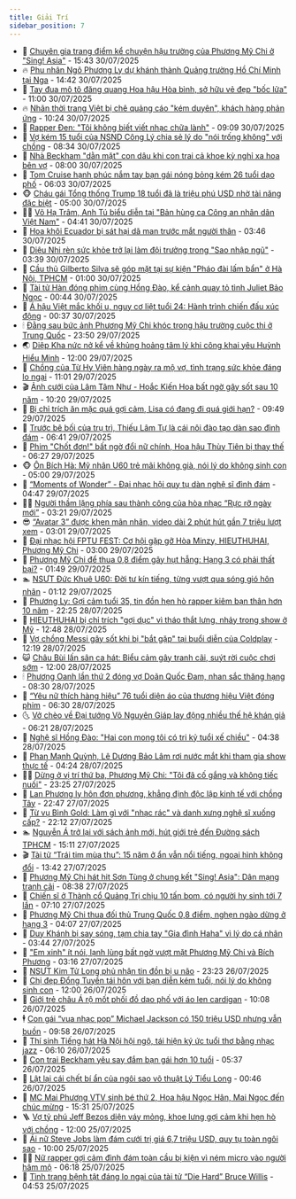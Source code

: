 ```yaml
---
title: Giải Trí
sidebar_position: 7
---
```


<!-- dantri-giai-tri:START -->
- 🤩 [Chuyên gia trang điểm kể chuyện hậu trường của Phương Mỹ Chi ở &quot;Sing! Asia&quot;](https://dantri.com.vn/giai-tri/chuyen-gia-trang-diem-ke-chuyen-hau-truong-cua-phuong-my-chi-o-sing-asia-20250730204144116.htm) - 15:43 30/07/2025
- 🔥 [Phu nhân Ngô Phương Ly dự khánh thành Quảng trường Hồ Chí Minh tại Nga](https://dantri.com.vn/giai-tri/phu-nhan-ngo-phuong-ly-du-khanh-thanh-quang-truong-ho-chi-minh-tai-nga-20250730205603737.htm) - 14:42 30/07/2025
- 🚀 [Tay đua mô tô đăng quang Hoa hậu Hòa bình, sở hữu vẻ đẹp &quot;bốc lửa&quot;](https://dantri.com.vn/giai-tri/tay-dua-mo-to-dang-quang-hoa-hau-hoa-binh-so-huu-ve-dep-boc-lua-20250730112615075.htm) - 11:00 30/07/2025
- 🔥 [Nhãn thời trang Việt bị chê quảng cáo &quot;kém duyên&quot;, khách hàng phản ứng](https://dantri.com.vn/giai-tri/nhan-thoi-trang-viet-bi-che-quang-cao-kem-duyen-khach-hang-phan-ung-20250729223538023.htm) - 10:24 30/07/2025
- 🌈 [Rapper Đen: &quot;Tôi không biết viết nhạc chữa lành&quot;](https://dantri.com.vn/giai-tri/rapper-den-toi-khong-biet-viet-nhac-chua-lanh-20250730143032937.htm) - 09:09 30/07/2025
- 📝 [Vợ kém 15 tuổi của NSND Công Lý chia sẻ lý do &quot;nói trống không&quot; với chồng](https://dantri.com.vn/giai-tri/vo-kem-15-tuoi-cua-nsnd-cong-ly-chia-se-ly-do-noi-trong-khong-voi-chong-20250730142406674.htm) - 08:34 30/07/2025
- 💪 [Nhà Beckham &quot;dằn mặt&quot; con dâu khi con trai cả khoe kỳ nghỉ xa hoa bên vợ](https://dantri.com.vn/giai-tri/nha-beckham-dan-mat-con-dau-khi-con-trai-ca-khoe-ky-nghi-xa-hoa-ben-vo-20250730103718405.htm) - 08:00 30/07/2025
- 🤡 [Tom Cruise hạnh phúc nắm tay bạn gái nóng bỏng kém 26 tuổi dạo phố](https://dantri.com.vn/giai-tri/tom-cruise-hanh-phuc-nam-tay-ban-gai-nong-bong-kem-26-tuoi-dao-pho-20250730120422363.htm) - 06:03 30/07/2025
- 🐵 [Cháu gái Tổng thống Trump 18 tuổi đã là triệu phú USD nhờ tài năng đặc biệt](https://dantri.com.vn/giai-tri/chau-gai-tong-thong-trump-18-tuoi-da-la-trieu-phu-usd-nho-tai-nang-dac-biet-20250720220320164.htm) - 05:00 30/07/2025
- 🧑‍🏫 [Võ Hạ Trâm, Anh Tú biểu diễn tại &quot;Bản hùng ca Công an nhân dân Việt Nam&quot;](https://dantri.com.vn/giai-tri/vo-ha-tram-anh-tu-bieu-dien-tai-ban-hung-ca-cong-an-nhan-dan-viet-nam-20250730113931244.htm) - 04:41 30/07/2025
- 💂 [Hoa khôi Ecuador bị sát hại dã man trước mắt người thân](https://dantri.com.vn/giai-tri/hoa-khoi-ecuador-bi-sat-hai-da-man-truoc-mat-nguoi-than-20250730092834294.htm) - 03:46 30/07/2025
- 🤠 [Diệu Nhi rèn sức khỏe trở lại làm đội trưởng trong &quot;Sao nhập ngũ&quot;](https://dantri.com.vn/giai-tri/dieu-nhi-ren-suc-khoe-tro-lai-lam-doi-truong-trong-sao-nhap-ngu-20250730094737757.htm) - 03:39 30/07/2025
- 🫶 [Cầu thủ Gilberto Silva sẽ góp mặt tại sự kiện &quot;Pháo đài lấm bẩn&quot; ở Hà Nội, TPHCM](https://dantri.com.vn/giai-tri/cau-thu-gilberto-silva-se-gop-mat-tai-su-kien-phao-dai-lam-ban-o-ha-noi-tphcm-20250729090040233.htm) - 01:00 30/07/2025
- 🦏 [Tài tử Hàn đóng phim cùng Hồng Đào, kể cảnh quay tỏ tình Juliet Bảo Ngọc](https://dantri.com.vn/giai-tri/tai-tu-han-dong-phim-cung-hong-dao-ke-canh-quay-to-tinh-juliet-bao-ngoc-20250730070703174.htm) - 00:44 30/07/2025
- 🧰 [Á hậu Việt mắc khối u, nguy cơ liệt tuổi 24: Hành trình chiến đấu xúc động](https://dantri.com.vn/giai-tri/a-hau-viet-mac-khoi-u-nguy-co-liet-tuoi-24-hanh-trinh-chien-dau-xuc-dong-20250730011202674.htm) - 00:37 30/07/2025
- 🕯 [Đằng sau bức ảnh Phương Mỹ Chi khóc trong hậu trường cuộc thi ở Trung Quốc](https://dantri.com.vn/giai-tri/dang-sau-buc-anh-phuong-my-chi-khoc-trong-hau-truong-cuoc-thi-o-trung-quoc-20250729233526488.htm) - 23:50 29/07/2025
- 🌏 [Diệp Kha nức nở kể về khủng hoảng tâm lý khi công khai yêu Huỳnh Hiểu Minh](https://dantri.com.vn/giai-tri/diep-kha-nuc-no-ke-ve-khung-hoang-tam-ly-khi-cong-khai-yeu-huynh-hieu-minh-20250728105532951.htm) - 12:00 29/07/2025
- 🌈 [Chồng của Từ Hy Viên hàng ngày ra mộ vợ, tình trạng sức khỏe đáng lo ngại](https://dantri.com.vn/giai-tri/chong-cua-tu-hy-vien-hang-ngay-ra-mo-vo-tinh-trang-suc-khoe-dang-lo-ngai-20250729122616356.htm) - 11:01 29/07/2025
- 🎬 [Ảnh cưới của Lâm Tâm Như - Hoắc Kiến Hoa bất ngờ gây sốt sau 10 năm](https://dantri.com.vn/giai-tri/anh-cuoi-cua-lam-tam-nhu-hoac-kien-hoa-bat-ngo-gay-sot-sau-10-nam-20250729151723217.htm) - 10:20 29/07/2025
- 👀 [Bị chỉ trích ăn mặc quá gợi cảm, Lisa có đang đi quá giới hạn?](https://dantri.com.vn/giai-tri/bi-chi-trich-an-mac-qua-goi-cam-lisa-co-dang-di-qua-gioi-han-20250729085408384.htm) - 09:49 29/07/2025
- 🧰 [Trước bê bối của trụ trì, Thiếu Lâm Tự là cái nôi đào tạo dàn sao đình đám](https://dantri.com.vn/giai-tri/truoc-be-boi-cua-tru-tri-thieu-lam-tu-la-cai-noi-dao-tao-dan-sao-dinh-dam-20250729103915243.htm) - 06:41 29/07/2025
- 🧰 [Phim &quot;Chốt đơn!&quot; bất ngờ đổi nữ chính, Hoa hậu Thùy Tiên bị thay thế](https://dantri.com.vn/giai-tri/phim-chot-don-bat-ngo-doi-nu-chinh-hoa-hau-thuy-tien-bi-thay-the-20250729125829658.htm) - 06:27 29/07/2025
- 🐵 [Ôn Bích Hà: Mỹ nhân U60 trẻ mãi không già, nói lý do không sinh con](https://dantri.com.vn/giai-tri/on-bich-ha-my-nhan-u60-tre-mai-khong-gia-noi-ly-do-khong-sinh-con-20250728120725230.htm) - 05:00 29/07/2025
- 🐘 [“Moments of Wonder” - Đại nhạc hội quy tụ dàn nghệ sĩ đình đám](https://dantri.com.vn/giai-tri/moments-of-wonder-dai-nhac-hoi-quy-tu-dan-nghe-si-dinh-dam-20250729114039370.htm) - 04:47 29/07/2025
- 🧑‍💻 [Người thầm lặng phía sau thành công của hòa nhạc “Rực rỡ ngày mới”](https://dantri.com.vn/giai-tri/nguoi-tham-lang-phia-sau-thanh-cong-cua-hoa-nhac-ruc-ro-ngay-moi-20250728185137283.htm) - 03:21 29/07/2025
- 😎 [“Avatar 3” được khen mãn nhãn, video dài 2 phút hút gần 7 triệu lượt xem](https://dantri.com.vn/giai-tri/avatar-3-duoc-khen-man-nhan-video-dai-2-phut-hut-gan-7-trieu-luot-xem-20250729091638948.htm) - 03:01 29/07/2025
- 🧰 [Đại nhạc hội FPTU FEST: Cơ hội gặp gỡ Hòa Minzy, HIEUTHUHAI, Phương Mỹ Chi](https://dantri.com.vn/giai-tri/dai-nhac-hoi-fptu-fest-co-hoi-gap-go-hoa-minzy-hieuthuhai-phuong-my-chi-20250729094143330.htm) - 03:00 29/07/2025
- 🧰 [Phương Mỹ Chi để thua 0,8 điểm gây hụt hẫng: Hạng 3 có phải thất bại?](https://dantri.com.vn/giai-tri/phuong-my-chi-de-thua-08-diem-gay-hut-hang-hang-3-co-phai-that-bai-20250728212012460.htm) - 01:49 29/07/2025
- 🏊 [NSƯT Đức Khuê U60: Đời tư kín tiếng, từng vượt qua sóng gió hôn nhân](https://dantri.com.vn/giai-tri/nsut-duc-khue-u60-doi-tu-kin-tieng-tung-vuot-qua-song-gio-hon-nhan-20250729010823786.htm) - 01:12 29/07/2025
- 🌋 [Phương Ly: Gợi cảm tuổi 35, tin đồn hẹn hò rapper kiêm bạn thân hơn 10 năm](https://dantri.com.vn/giai-tri/phuong-ly-goi-cam-tuoi-35-tin-don-hen-ho-rapper-kiem-ban-than-hon-10-nam-20250724164600362.htm) - 22:25 28/07/2025
- 🔭 [HIEUTHUHAI bị chỉ trích &quot;gợi dục&quot; vì tháo thắt lưng, nhảy trong show ở Mỹ](https://dantri.com.vn/giai-tri/hieuthuhai-bi-chi-trich-goi-duc-vi-thao-that-lung-nhay-trong-show-o-my-20250728145718260.htm) - 12:48 28/07/2025
- 📝 [Vợ chồng Messi gây sốt khi bị &quot;bắt gặp&quot; tại buổi diễn của Coldplay](https://dantri.com.vn/giai-tri/vo-chong-messi-gay-sot-khi-bi-bat-gap-tai-buoi-dien-cua-coldplay-20250728190348092.htm) - 12:19 28/07/2025
- 😺 [Châu Bùi lấn sân ca hát: Biểu cảm gây tranh cãi, suýt rời cuộc chơi sớm](https://dantri.com.vn/giai-tri/chau-bui-lan-san-ca-hat-bieu-cam-gay-tranh-cai-suyt-roi-cuoc-choi-som-20250726072745063.htm) - 12:00 28/07/2025
- 🕯 [Phương Oanh lần thứ 2 đóng vợ Doãn Quốc Đam, nhan sắc thăng hạng](https://dantri.com.vn/giai-tri/phuong-oanh-lan-thu-2-dong-vo-doan-quoc-dam-nhan-sac-thang-hang-20250728144907919.htm) - 08:30 28/07/2025
- 🦄 [“Yêu nữ thích hàng hiệu” 76 tuổi diện áo của thương hiệu Việt đóng phim](https://dantri.com.vn/giai-tri/yeu-nu-thich-hang-hieu-76-tuoi-dien-ao-cua-thuong-hieu-viet-dong-phim-20250728123122710.htm) - 06:30 28/07/2025
- 🌜 [Vở chèo về Đại tướng Võ Nguyên Giáp lay động nhiều thế hệ khán giả](https://dantri.com.vn/giai-tri/vo-cheo-ve-dai-tuong-vo-nguyen-giap-lay-dong-nhieu-the-he-khan-gia-20250728091351015.htm) - 06:21 28/07/2025
- 👹 [Nghệ sĩ Hồng Đào: &quot;Hai con mong tôi có tri kỷ tuổi xế chiều&quot;](https://dantri.com.vn/giai-tri/nghe-si-hong-dao-hai-con-mong-toi-co-tri-ky-tuoi-xe-chieu-20250728112144928.htm) - 04:38 28/07/2025
- 🚀 [Phan Mạnh Quỳnh, Lê Dương Bảo Lâm rơi nước mắt khi tham gia show thực tế](https://dantri.com.vn/giai-tri/phan-manh-quynh-le-duong-bao-lam-roi-nuoc-mat-khi-tham-gia-show-thuc-te-20250728090442026.htm) - 04:24 28/07/2025
- 🧑‍💻 [Dừng ở vị trí thứ ba, Phương Mỹ Chi: &quot;Tôi đã cố gắng và không tiếc nuối&quot;](https://dantri.com.vn/giai-tri/dung-o-vi-tri-thu-ba-phuong-my-chi-toi-da-co-gang-va-khong-tiec-nuoi-20250728000059569.htm) - 23:25 27/07/2025
- 🦩 [Lan Phương ly hôn đơn phương, khẳng định độc lập kinh tế với chồng Tây](https://dantri.com.vn/giai-tri/lan-phuong-ly-hon-don-phuong-khang-dinh-doc-lap-kinh-te-voi-chong-tay-20250727145427049.htm) - 22:47 27/07/2025
- 💫 [Từ vụ Bình Gold: Làm gì với &quot;nhạc rác&quot; và danh xưng nghệ sĩ xuống cấp?](https://dantri.com.vn/giai-tri/tu-vu-binh-gold-lam-gi-voi-nhac-rac-va-danh-xung-nghe-si-xuong-cap-20250724154335905.htm) - 22:12 27/07/2025
- 🏊 [Nguyễn Á trở lại với sách ảnh mới, hút giới trẻ đến Đường sách TPHCM](https://dantri.com.vn/giai-tri/nguyen-a-tro-lai-voi-sach-anh-moi-hut-gioi-tre-den-duong-sach-tphcm-20250727150705183.htm) - 15:11 27/07/2025
- 🎬 [Tài tử “Trái tim mùa thu”: 15 năm ở ẩn vẫn nổi tiếng, ngoại hình không đổi](https://dantri.com.vn/giai-tri/tai-tu-trai-tim-mua-thu-15-nam-o-an-van-noi-tieng-ngoai-hinh-khong-doi-20250727112832624.htm) - 13:42 27/07/2025
- 💃 [Phương Mỹ Chi hát hit Sơn Tùng ở chung kết &quot;Sing! Asia&quot;: Dân mạng tranh cãi](https://dantri.com.vn/giai-tri/phuong-my-chi-hat-hit-son-tung-o-chung-ket-sing-asia-dan-mang-tranh-cai-20250727120336871.htm) - 08:38 27/07/2025
- 🌊 [Chiến sĩ ở Thành cổ Quảng Trị chịu 10 tấn bom, có người hy sinh tới 7 lần](https://dantri.com.vn/giai-tri/chien-si-o-thanh-co-quang-tri-chiu-10-tan-bom-co-nguoi-hy-sinh-toi-7-lan-20250727130356561.htm) - 07:10 27/07/2025
- 🧰 [Phương Mỹ Chi thua đối thủ Trung Quốc 0,8 điểm, nghẹn ngào dừng ở hạng 3](https://dantri.com.vn/giai-tri/phuong-my-chi-thua-doi-thu-trung-quoc-08-diem-nghen-ngao-dung-o-hang-3-20250727105952956.htm) - 04:07 27/07/2025
- 🦣 [Duy Khánh bị say sóng, tạm chia tay &quot;Gia đình Haha&quot; vì lý do cá nhân](https://dantri.com.vn/giai-tri/duy-khanh-bi-say-song-tam-chia-tay-gia-dinh-haha-vi-ly-do-ca-nhan-20250727093830910.htm) - 03:44 27/07/2025
- 🥷 [&quot;Em xinh&quot; ít nói, lạnh lùng bất ngờ vượt mặt Phương Mỹ Chi và Bích Phương](https://dantri.com.vn/giai-tri/em-xinh-it-noi-lanh-lung-bat-ngo-vuot-mat-phuong-my-chi-va-bich-phuong-20250727101004061.htm) - 03:16 27/07/2025
- 🦏 [NSƯT Kim Tử Long phủ nhận tin đồn bị u não](https://dantri.com.vn/giai-tri/nsut-kim-tu-long-phu-nhan-tin-don-bi-u-nao-20250727013519272.htm) - 23:23 26/07/2025
- 🫶 [Chị đẹp Đổng Tuyền tái hôn với bạn diễn kém tuổi, nói lý do không sinh con](https://dantri.com.vn/giai-tri/chi-dep-dong-tuyen-tai-hon-voi-ban-dien-kem-tuoi-noi-ly-do-khong-sinh-con-20250725162250602.htm) - 12:00 26/07/2025
- 💼 [Giới trẻ châu Á rộ mốt phối đồ dạo phố với áo len cardigan](https://dantri.com.vn/giai-tri/gioi-tre-chau-a-ro-mot-phoi-do-dao-pho-voi-ao-len-cardigan-20250724175249590.htm) - 10:08 26/07/2025
- 🕴 [Con gái “vua nhạc pop” Michael Jackson có 150 triệu USD nhưng vẫn buồn](https://dantri.com.vn/giai-tri/con-gai-vua-nhac-pop-michael-jackson-co-150-trieu-usd-nhung-van-buon-20250726111119628.htm) - 09:58 26/07/2025
- 🐲 [Thí sinh Tiếng hát Hà Nội hội ngộ, tái hiện ký ức tuổi thơ bằng nhạc jazz](https://dantri.com.vn/giai-tri/thi-sinh-tieng-hat-ha-noi-hoi-ngo-tai-hien-ky-uc-tuoi-tho-bang-nhac-jazz-20250726124618204.htm) - 06:10 26/07/2025
- 🐘 [Con trai Beckham yêu say đắm bạn gái hơn 10 tuổi](https://dantri.com.vn/giai-tri/con-trai-beckham-yeu-say-dam-ban-gai-hon-10-tuoi-20250726102834015.htm) - 05:37 26/07/2025
- 🤭 [Lật lại cái chết bí ẩn của ngôi sao võ thuật Lý Tiểu Long](https://dantri.com.vn/giai-tri/lat-lai-cai-chet-bi-an-cua-ngoi-sao-vo-thuat-ly-tieu-long-20250725101219612.htm) - 00:46 26/07/2025
- 💯 [MC Mai Phương VTV sinh bé thứ 2, Hoa hậu Ngọc Hân, Mai Ngọc đến chúc mừng](https://dantri.com.vn/giai-tri/mc-mai-phuong-vtv-sinh-be-thu-2-hoa-hau-ngoc-han-mai-ngoc-den-chuc-mung-20250725175254567.htm) - 15:31 25/07/2025
- 🪜 [Vợ tỷ phú Jeff Bezos diện váy mỏng, khoe lưng gợi cảm khi hẹn hò với chồng](https://dantri.com.vn/giai-tri/vo-ty-phu-jeff-bezos-dien-vay-mong-khoe-lung-goi-cam-khi-hen-ho-voi-chong-20250725114414178.htm) - 12:00 25/07/2025
- 👹 [Ái nữ Steve Jobs làm đám cưới trị giá 6,7 triệu USD, quy tụ toàn ngôi sao](https://dantri.com.vn/giai-tri/ai-nu-steve-jobs-lam-dam-cuoi-tri-gia-67-trieu-usd-quy-tu-toan-ngoi-sao-20250724154334790.htm) - 10:00 25/07/2025
- 🧑‍🏫 [Nữ rapper gợi cảm đình đám toàn cầu bị kiện vì ném micro vào người hâm mộ](https://dantri.com.vn/giai-tri/nu-rapper-goi-cam-dinh-dam-toan-cau-bi-kien-vi-nem-micro-vao-nguoi-ham-mo-20250725095604788.htm) - 06:18 25/07/2025
- 🐘 [Tình trạng bệnh tật đáng lo ngại của tài tử “Die Hard” Bruce Willis](https://dantri.com.vn/giai-tri/tinh-trang-benh-tat-dang-lo-ngai-cua-tai-tu-die-hard-bruce-willis-20250725091319866.htm) - 04:53 25/07/2025<!-- dantri-giai-tri:END -->
